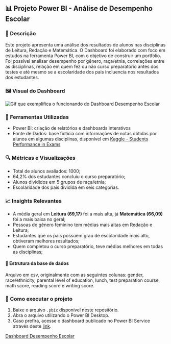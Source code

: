 ## 📊 Projeto Power BI - Análise de Desempenho Escolar

### 📄 Descrição
Este projeto apresenta uma análise dos resultados de alunos nas disciplinas de Leitura, Redação e Matemática. O Dashboard foi elaborado com foco em estudos na ferramenta Power BI, com o objetivo de construir um portfólio. Foi possível analisar desempenho por gênero, raça/etnia, correlações entre as disciplinas, relação em quem fez ou não curso preparatório antes dos testes e até mesmo se a escolaridade dos pais incluencia nos resultados dos estudantes. 


### 🖼️ Visual do Dashboard

![Gif que exemplifica o funcionando do Dashboard Desempenho Escolar](https://i.imgur.com/I24MRbR.gif)


### 🧰 Ferramentas Utilizadas
- Power BI: criação de relatórios e dashboards interativos
- Fonte de Dados: base fictícia com informações de notas obtidas por alunos em algumas disciplinas, disponível em [Kaggle - Students Performance in Exams](https://www.kaggle.com/datasets/spscientist/students-performance-in-exams)

### 🔍 Métricas e Visualizações
- Total de alunos avaliados: 1000;
- 64,2% dos estudantes concluiu o curso preparatório;
- Alunos divididos em 5 grupos de raça/etnia;
- Escolaridade dos pais dividida em seis categorias.

### 📈 Insights Relevantes
- A média geral em **Leitura (69,17)** foi a mais alta, já **Matemática (66,09)** foi a mais baixa no geral;
- Pessoas do gênero feminino tem médias mais altas em Redação e Leitura;
- Estudantes que os pais possuem grau de escolaridade mais alto, obtiveram melhores resultados;
- Quem completou o curso preparatório, teve médias melhores em todas as disciplinas;

#### 📁 Estrutura da base de dados
Arquivo em csv, originalmente com as seguintes colunas: gender, race/ethnicity, parental level of education, lunch, test preparation course, math score, reading score e writing score.

### 🚀 Como executar o projeto
1. Baixe o arquivo `.pbix` disponível neste repositório.
2. Abra o arquivo utilizando o Power BI Desktop.
3. Caso prefira, acesse o dashboard publicado no Power BI Service através deste [link](https://app.powerbi.com/groups/me/reports/9eb1d5da-5bed-4226-bba5-0b3881b2f487?ctid=6b96a151-f51e-47e6-8e4b-4de8aa725605&pbi_source=linkShare).

[Dashboard Desempenho Escolar](https://github.com/jefersoncarmoo/Power-BI-Analise-Desempenho-Escolar/tree/main/Dashboard%20-%20Desempenho%20Escolar)
